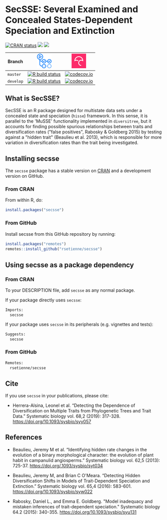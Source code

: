 # SecSSE: Several Examined and Concealed States-Dependent Speciation and Extinction

<!-- badges: start -->
[![CRAN status](https://www.r-pkg.org/badges/version/secsse)](https://CRAN.R-project.org/package=secsse)
[![](http://cranlogs.r-pkg.org/badges/grand-total/secsse)]( https://CRAN.R-project.org/package=secsse)
[![](http://cranlogs.r-pkg.org/badges/secsse)](https://CRAN.R-project.org/package=secsse)
<!-- badges: end -->

Branch|[![GitHub Actions logo](pics/github_actions_logo.png)](https://github.com/features/actions)|[![Codecov logo](pics/Codecov.png)](https://www.codecov.io)
--------|------------------------------------------------------------------------------------------------------------------------------------------------------------------------------------|--------------------------------------------------------------------------------------------------------------------------------------------------------------------
`master`|[![R build status](https://github.com/rsetienne/secsse/workflows/R-CMD-check/badge.svg?branch=master)](https://github.com/rsetienne/secsse/actions)|[![codecov.io](https://codecov.io/gh/rsetienne/secsse/branch/master/graph/badge.svg)](https://codecov.io/github/rsetienne/secsse/branch/master)
`develop`|[![R build status](https://github.com/rsetienne/secsse/workflows/R-CMD-check/badge.svg?branch=develop)](https://github.com/rsetienne/secsse/actions)|[![codecov.io](https://codecov.io/gh/rsetienne/secsse/branch/develop/graph/badge.svg)](https://codecov.io/github/rsetienne/secsse/branch/develop)

## What is SecSSE?
SecSSE is an R package designed for multistate data sets under a concealed state and speciation (`hisse`) framework. In this sense, it is parallel to the 'MuSSE' functionality implemented in `diversitree`, but it accounts for finding possible spurious relationships between traits and diversification rates ("false positives", Rabosky & Goldberg 2015) by testing against a "hidden trait" (Beaulieu et al. 2013), which is responsible for more variation in diversification rates than the trait being investigated. 

## Installing secsse

The `secsse` package has a stable version on [CRAN](https://CRAN.R-project.org/package=secsse) and a development version on GitHub.

### From CRAN

From within R, do:

``` r
install.packages("secsse")
```

### From GitHub

Install secsse from this GitHub repository by running:

``` r
install.packages("remotes")
remotes::install_github("rsetienne/secsse")
```

## Using secsse as a package dependency

### From CRAN

To your DESCRIPTION file, add `secsse` as any normal package.

If your package directly uses `secsse`:

```
Imports:
  secsse
```

If your package uses `secsse` in its peripherals (e.g. vignettes and tests):

```
Suggests:
  secsse
```

### From GitHub

```
Remotes:
  rsetienne/secsse
```

## Cite
If you use `secsse` in your publications, please cite:

* Herrera-Alsina, Leonel et al. “Detecting the Dependence of Diversification on Multiple Traits from Phylogenetic Trees and Trait Data.” Systematic biology vol. 68,2 (2019): 317-328. https://doi.org/10.1093/sysbio/syy057

## References
* Beaulieu, Jeremy M et al. “Identifying hidden rate changes in the evolution of a binary morphological character: the evolution of plant habit in campanulid angiosperms.” Systematic biology vol. 62,5 (2013): 725-37. https://doi.org/.1093/sysbio/syt034

* Beaulieu, Jeremy M, and Brian C O'Meara. “Detecting Hidden Diversification Shifts in Models of Trait-Dependent Speciation and Extinction.” Systematic biology vol. 65,4 (2016): 583-601. https://doi.org/10.1093/sysbio/syw022

* Rabosky, Daniel L., and Emma E. Goldberg. "Model inadequacy and mistaken inferences of trait-dependent speciation." Systematic biology 64.2 (2015): 340-355. https://doi.org/10.1093/sysbio/syu131
